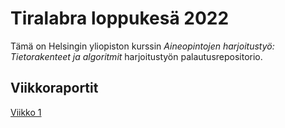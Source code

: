 # Tiralabra loppukesä 2022

Tämä on Helsingin yliopiston kurssin _Aineopintojen harjoitustyö: Tietorakenteet ja algoritmit_ harjoitustyön palautusrepositorio.

## Viikkoraportit

[Viikko 1](https://github.com/ellisrnm/hy-tiralabra-2022/blob/main/dokumentaatio/vkoraportti1.md)
